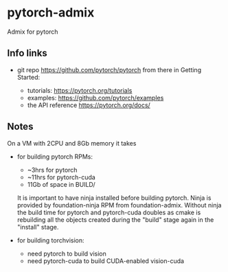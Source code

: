 # pytorch-admix
Admix for pytorch 

## Info links

- git repo https://github.com/pytorch/pytorch
  from there in Getting Started:

  - tutorials: https://pytorch.org/tutorials
  - examples: https://github.com/pytorch/examples
  - the API reference https://pytorch.org/docs/

## Notes

On a VM with 2CPU and 8Gb memory it takes 
- for building pytorch RPMs:

  - ~3hrs for pytorch
  - ~11hrs for pytorch-cuda
  - 11Gb of space in BUILD/

  It is important to have ninja installed before building pytorch.
  Ninja is provided by foundation-ninja RPM from foundation-admix.
  Without ninja the build time for pytorch and pytorch-cuda doubles 
  as cmake is rebuilding all the objects created during the "build"
  stage again in the "install" stage. 

- for building torchvision:

  - need pytorch to build vision
  - need pytorch-cuda to build CUDA-enabled vision-cuda 


